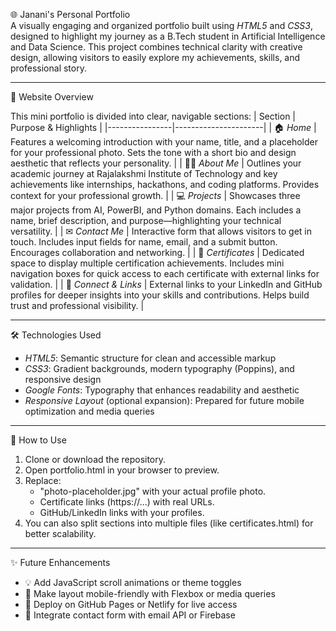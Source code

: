🌐 Janani's Personal Portfolio  
A visually engaging and organized portfolio built using *HTML5* and *CSS3*, designed to highlight my journey as a B.Tech student in Artificial Intelligence and Data Science. This project combines technical clarity with creative design, allowing visitors to easily explore my achievements, skills, and professional story.

---
 📸 Website Overview

This mini portfolio is divided into clear, navigable sections:
| Section        | Purpose & Highlights |
|----------------|----------------------|
| 🏠 *Home*       | Features a welcoming introduction with your name, title, and a placeholder for your professional photo. Sets the tone with a short bio and design aesthetic that reflects your personality. |
| 👩‍🎓 *About Me*   | Outlines your academic journey at Rajalakshmi Institute of Technology and key achievements like internships, hackathons, and coding platforms. Provides context for your professional growth. |
| 💻 *Projects*    | Showcases three major projects from AI, PowerBI, and Python domains. Each includes a name, brief description, and purpose—highlighting your technical versatility. |
| ✉ *Contact Me* | Interactive form that allows visitors to get in touch. Includes input fields for name, email, and a submit button. Encourages collaboration and networking. |
| 📄 *Certificates* | Dedicated space to display multiple certification achievements. Includes mini navigation boxes for quick access to each certificate with external links for validation. |
| 🔗 *Connect & Links* | External links to your LinkedIn and GitHub profiles for deeper insights into your skills and contributions. Helps build trust and professional visibility. |

---
🛠 Technologies Used
- *HTML5*: Semantic structure for clean and accessible markup
- *CSS3*: Gradient backgrounds, modern typography (Poppins), and responsive design
- *Google Fonts*: Typography that enhances readability and aesthetic
- *Responsive Layout* (optional expansion): Prepared for future mobile optimization and media queries

---
 📁 How to Use

1. Clone or download the repository.
2. Open portfolio.html in your browser to preview.
3. Replace:
   - "photo-placeholder.jpg" with your actual profile photo.
   - Certificate links (https://...) with real URLs.
   - GitHub/LinkedIn links with your profiles.
4. You can also split sections into multiple files (like certificates.html) for better scalability.

---
 ✨ Future Enhancements

- 💡 Add JavaScript scroll animations or theme toggles  
- 📱 Make layout mobile-friendly with Flexbox or media queries  
- 🏁 Deploy on GitHub Pages or Netlify for live access  
- 💬 Integrate contact form with email API or Firebase  


